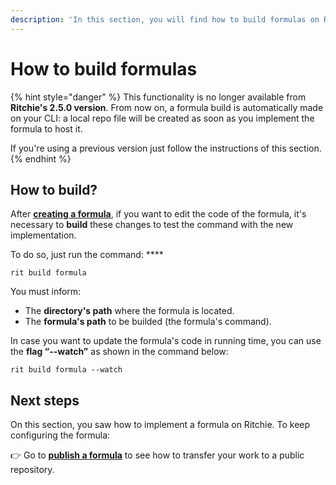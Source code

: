 ```yaml
---
description: 'In this section, you will find how to build formulas on Ritchie.'
---
```


# How to build formulas

{% hint style="danger" %}
This functionality is no longer available from **Ritchie's 2.5.0 version**. From now on, a formula build is automatically made on your CLI: a local repo file will be created as soon as you implement the formula to host it.  
  
If you're using a previous version just follow the instructions of this section.
{% endhint %}

## How to build?

After [**creating a formula**](how-to-create-formulas.md),  if you want to edit the code of the formula, it's necessary to **build** these changes to test the command with the new implementation. 

To do so, just run the command:  ****

```text
rit build formula
```

You must inform: 

* The **directory's path** where the formula is located.
* The **formula's path** to be builded \(the formula's command\). 

In case you want to update the formula's code in running time, you can use the **flag “--watch”** as shown in the command below:

```text
rit build formula --watch
```

## Next steps 

On this section, you saw how to implement a formula on Ritchie. To keep configuring the formula: 

👉 Go to [**publish a formula**](how-to-publish-formulas.md) to see how to transfer your work to a public repository. 

